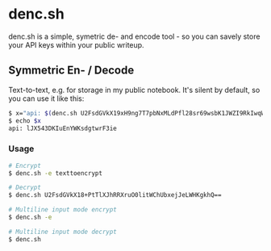 # denc.sh
denc.sh is a simple, symetric de- and encode tool - so you can savely store your API keys within your public writeup.

## Symmetric En- / Decode
Text-to-text, e.g. for storage in my public notebook. It's silent by default, so you can use it like this:

```bash
$ x="api: $(denc.sh U2FsdGVkX19xH9ng7T7pbNxMLdPfl28sr69wsbK1JWZI9RkIwqWPa5ddJy+iruJ0fizAS8H9Uw==)"
$ echo $x
api: lJX543DKIuEnYWKsdgtwrF3ie
```

### Usage
```bash
# Encrypt
$ denc.sh -e texttoencrypt

# Decrypt
$ denc.sh U2FsdGVkX18+PtTlXJhRRXruO0litWChUbxejJeLWHKgkhQ==

# Multiline input mode encrypt
$ denc.sh -e 

# Multiline input mode decrypt
$ denc.sh 
```
